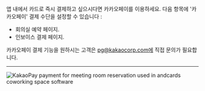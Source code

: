앱 내에서 카드로 즉시 결제하고 싶으시다면 카카오페이를 이용하세요. 다음 항목에 '카카오페이' 결제 수단을 설정할 수 있습니다 :

- 회의실 예약 페이지.
- 인보이스 결제 페이지.

카카오페이 결제 기능을 원하시는 고객은 pg@kakaocorp.com에 직접 문의가 필요합니다.

---

![KakaoPay payment for meeting room reservation used in andcards coworking space software](https://d7ccq1i35b0cj.cloudfront.net/andcards-bookings-create-payment-methods-card-light-en-1920-1200.png)
